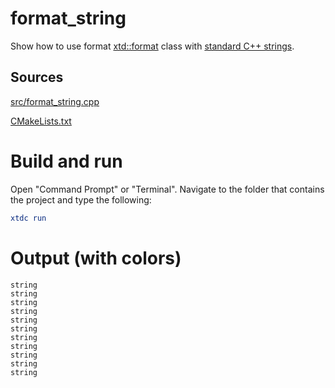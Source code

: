 # format_string

Show how to use format [xtd::format](https://gammasoft71.github.io/xtd/reference_guides/latest/_format_page.html) class with [standard C++ strings](https://en.cppreference.com/w/cpp/string).

## Sources

[src/format_string.cpp](src/format_string.cpp)

[CMakeLists.txt](CMakeLists.txt)

# Build and run

Open "Command Prompt" or "Terminal". Navigate to the folder that contains the project and type the following:

```cmake
xtdc run
```

# Output (with colors)

```
string
string
string
string
string
string
string
string
string
string
string
```

